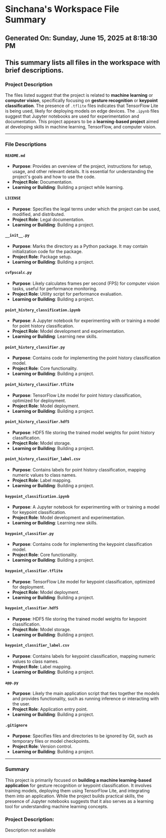 # Sinchana's Workspace File Summary
## Generated On: Sunday, June 15, 2025 at 8:18:30 PM
This summary lists all files in the workspace with brief descriptions.
---
### Project Description
The files listed suggest that the project is related to **machine learning** or **computer vision**, specifically focusing on **gesture recognition** or **keypoint classification**. The presence of `.tflite` files indicates that TensorFlow Lite is being used, likely for deploying models on edge devices. The `.ipynb` files suggest that Jupyter notebooks are used for experimentation and documentation. This project appears to be a **learning-based project** aimed at developing skills in machine learning, TensorFlow, and computer vision.

---

### File Descriptions

#### **`README.md`**
- **Purpose**: Provides an overview of the project, instructions for setup, usage, and other relevant details. It is essential for understanding the project's goals and how to use the code.
- **Project Role**: Documentation.
- **Learning or Building**: Building a project while learning.

#### **`LICENSE`**
- **Purpose**: Specifies the legal terms under which the project can be used, modified, and distributed.
- **Project Role**: Legal documentation.
- **Learning or Building**: Building a project.

#### **`__init__.py`**
- **Purpose**: Marks the directory as a Python package. It may contain initialization code for the package.
- **Project Role**: Package setup.
- **Learning or Building**: Building a project.

#### **`cvfpscalc.py`**
- **Purpose**: Likely calculates frames per second (FPS) for computer vision tasks, useful for performance monitoring.
- **Project Role**: Utility script for performance evaluation.
- **Learning or Building**: Building a project.

#### **`point_history_classification.ipynb`**
- **Purpose**: A Jupyter notebook for experimenting with or training a model for point history classification.
- **Project Role**: Model development and experimentation.
- **Learning or Building**: Learning new skills.

#### **`point_history_classifier.py`**
- **Purpose**: Contains code for implementing the point history classification model.
- **Project Role**: Core functionality.
- **Learning or Building**: Building a project.

#### **`point_history_classifier.tflite`**
- **Purpose**: TensorFlow Lite model for point history classification, optimized for deployment.
- **Project Role**: Model deployment.
- **Learning or Building**: Building a project.

#### **`point_history_classifier.hdf5`**
- **Purpose**: HDF5 file storing the trained model weights for point history classification.
- **Project Role**: Model storage.
- **Learning or Building**: Building a project.

#### **`point_history_classifier_label.csv`**
- **Purpose**: Contains labels for point history classification, mapping numeric values to class names.
- **Project Role**: Label mapping.
- **Learning or Building**: Building a project.

#### **`keypoint_classification.ipynb`**
- **Purpose**: A Jupyter notebook for experimenting with or training a model for keypoint classification.
- **Project Role**: Model development and experimentation.
- **Learning or Building**: Learning new skills.

#### **`keypoint_classifier.py`**
- **Purpose**: Contains code for implementing the keypoint classification model.
- **Project Role**: Core functionality.
- **Learning or Building**: Building a project.

#### **`keypoint_classifier.tflite`**
- **Purpose**: TensorFlow Lite model for keypoint classification, optimized for deployment.
- **Project Role**: Model deployment.
- **Learning or Building**: Building a project.

#### **`keypoint_classifier.hdf5`**
- **Purpose**: HDF5 file storing the trained model weights for keypoint classification.
- **Project Role**: Model storage.
- **Learning or Building**: Building a project.

#### **`keypoint_classifier_label.csv`**
- **Purpose**: Contains labels for keypoint classification, mapping numeric values to class names.
- **Project Role**: Label mapping.
- **Learning or Building**: Building a project.

#### **`app.py`**
- **Purpose**: Likely the main application script that ties together the models and provides functionality, such as running inference or interacting with the user.
- **Project Role**: Application entry point.
- **Learning or Building**: Building a project.

#### **`.gitignore`**
- **Purpose**: Specifies files and directories to be ignored by Git, such as temporary files or model checkpoints.
- **Project Role**: Version control.
- **Learning or Building**: Building a project.

---

### Summary
This project is primarily focused on **building a machine learning-based application** for gesture recognition or keypoint classification. It involves training models, deploying them using TensorFlow Lite, and integrating them into an application. While the project builds practical skills, the presence of Jupyter notebooks suggests that it also serves as a learning tool for understanding machine learning concepts. 
### Project Description:
 Description not available

